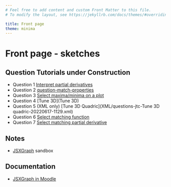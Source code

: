 ```yaml
---
# Feel free to add content and custom Front Matter to this file.
# To modify the layout, see https://jekyllrb.com/docs/themes/#overriding-theme-defaults

title: Front page
theme: minima
---
```


# Front page - sketches

## Question Tutorials under Construction

+ Question 1 [Interpret partial derivatives](question-partial-derivative.md)
+ Question 2 [question-match-properties](question-match-properties.md)
+ Question 3 [Select maxima/minima on a plot](question-select-extremal.md)
+ Question 4 [Tune 3D](Tune 3D)
+ Question 5 (XML only) [Tune 3D Quadric](XML/questions-jtc-Tune 3D quadric-20220617-1129.xml)
+ Question 6 [Select matching function](question-select-matching-function.md)
+ Question 7 [Select matching partial derivative](question-select-matching-partial-derivative.md)


## Notes

+ [JSXGraph](JSXGraph) sandbox

## Documentation

+ [JSXGraph in Moodle](https://moodle.oulu.fi/question/type/stack/doc/doc.php/Authoring/JSXGraph.md)

